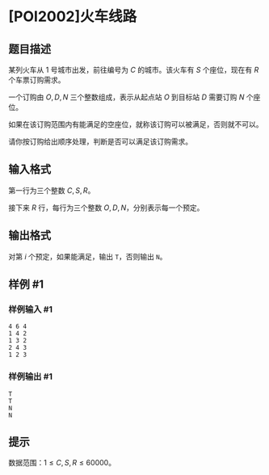 # [POI2002]火车线路

## 题目描述

某列火车从 $1$ 号城市出发，前往编号为 $C$ 的城市。该火车有 $S$ 个座位，现在有 $R$ 个车票订购需求。

一个订购由 $O,D,N$ 三个整数组成，表示从起点站 $O$ 到目标站 $D$ 需要订购 $N$ 个座位。

如果在该订购范围内有能满足的空座位，就称该订购可以被满足，否则就不可以。

请你按订购给出顺序处理，判断是否可以满足该订购需求。

## 输入格式

第一行为三个整数 $C,S,R$。

接下来 $R$ 行，每行为三个整数 $O,D,N$，分别表示每一个预定。

## 输出格式

对第 $i$ 个预定，如果能满足，输出 ```T```，否则输出 ```N```。

## 样例 #1

### 样例输入 #1
```
4 6 4
1 4 2
1 3 2
2 4 3
1 2 3
```

### 样例输出 #1

```
T
T
N
N
```

## 提示

数据范围：$1 \le C,S,R \le 60000$。
